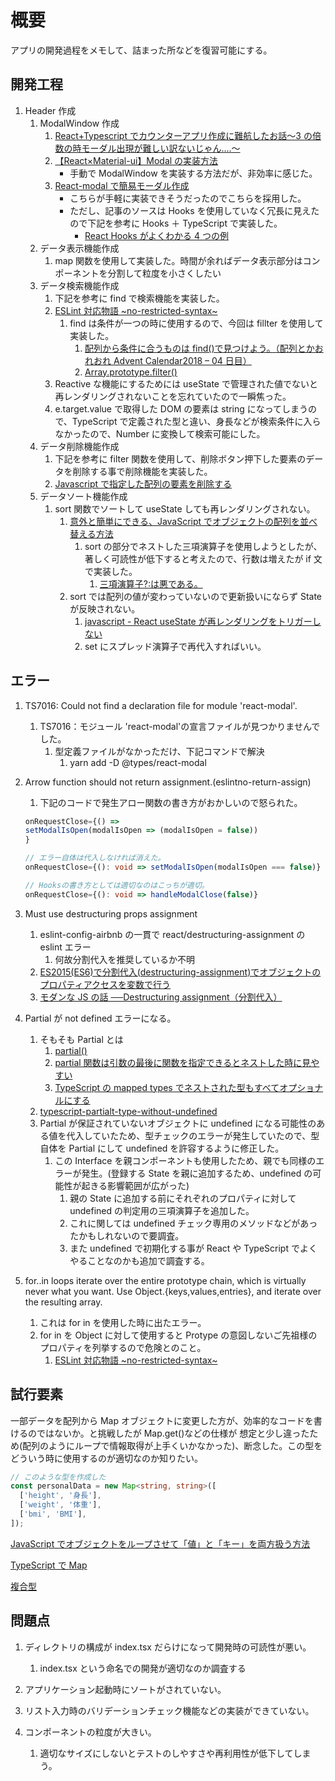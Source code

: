 # 概要

アプリの開発過程をメモして、詰まった所などを復習可能にする。

## 開発工程

1. Header 作成
   1. ModalWindow 作成
      1. [React+Typescript でカウンターアプリ作成に難航したお話〜3 の倍数の時モーダル出現が難しい訳ないじゃん....〜](https://qiita.com/weekendhikach/items/b7febc08cfe0aaede41c)
      2. [【React×Material-ui】Modal の実装方法](https://blog.narumium.net/2019/01/05/%E3%80%90reactxmaterial-ui%E3%80%91modal%E3%81%AE%E5%AE%9F%E8%A3%85%E6%96%B9%E6%B3%95/)
         - 手動で ModalWindow を実装する方法だが、非効率に感じた。
      3. [React-modal で簡易モーダル作成](https://qiita.com/keyyang0723/items/08c96a5cbc02ef741796)
         - こちらが手軽に実装できそうだったのでこちらを採用した。
         - ただし、記事のソースは Hooks を使用していなく冗長に見えたので下記を参考に Hooks ＋ TypeScript で実装した。
           - [React Hooks がよくわかる 4 つの例](https://qiita.com/ossan-engineer/items/a183bade1e37174f0459)
   2. データ表示機能作成
      1. map 関数を使用して実装した。時間が余ればデータ表示部分はコンポーネントを分割して粒度を小さくしたい
   3. データ検索機能作成
      1. 下記を参考に find で検索機能を実装した。
      2. [ESLint 対応物語 ~no-restricted-syntax~](https://qiita.com/putan/items/0c0037ce00d21854a8d0#%E4%BD%95%E6%95%85%E3%81%84%E3%81%91%E3%81%AA%E3%81%84%E3%81%AE%E3%81%8B)
         1. find は条件が一つの時に使用するので、今回は fillter を使用して実装した。
            1. [配列から条件に合うものは find()で見つけよう。（配列とかおれおれ Advent Calendar2018 – 04 日目）](https://ginpen.com/2018/12/04/array-find/)
            2. [Array.prototype.filter()](https://developer.mozilla.org/ja/docs/Web/JavaScript/Reference/Global_Objects/Array/filter)
      3. Reactive な機能にするためには useState で管理された値でないと再レンダリングされないことを忘れていたので一瞬焦った。
      4. e.target.value で取得した DOM の要素は string になってしまうので、TypeScript で定義された型と違い、身長などが検索条件に入らなかったので、Number に変換して検索可能にした。
   4. データ削除機能作成
      1. 下記を参考に filter 関数を使用して、削除ボタン押下した要素のデータを削除する事で削除機能を実装した。
      2. [Javascript で指定した配列の要素を削除する](https://qiita.com/Sekky0905/items/598b47fea2106b8c140e)
   5. データソート機能作成
      1. sort 関数でソートして useState しても再レンダリングされない。
         1. [意外と簡単にできる、JavaScript でオブジェクトの配列を並べ替える方法](https://www.webprofessional.jp/sort-an-array-of-objects-in-javascript/)
            1. sort の部分でネストした三項演算子を使用しようとしたが、著しく可読性が低下すると考えたので、行数は増えたが if 文で実装した。
               1. [三項演算子?:は悪である。](https://qiita.com/raccy/items/0b25b2f106e2a813828b)
         2. sort では配列の値が変わっていないので更新扱いにならず State が反映されない。
            1. [javascript - React useState が再レンダリングをトリガーしない](https://ja.coder.work/so/javascript/693923)
            2. set にスプレッド演算子で再代入すればいい。

## エラー

1. TS7016: Could not find a declaration file for module 'react-modal'.

   1. TS7016：モジュール 'react-modal'の宣言ファイルが見つかりませんでした。
      1. 型定義ファイルがなかっただけ、下記コマンドで解決
         1. yarn add -D @types/react-modal

1. Arrow function should not return assignment.(eslintno-return-assign)

   1. 下記のコードで発生アロー関数の書き方がおかしいので怒られた。

   ```ts
   onRequestClose={() =>
   setModalIsOpen(modalIsOpen => (modalIsOpen = false))
   }

   // エラー自体は代入しなければ消えた。
   onRequestClose={(): void => setModalIsOpen(modalIsOpen === false)}

   // Hooksの書き方としては適切なのはこっちが適切。
   onRequestClose={(): void => handleModalClose(false)}

   ```

1. Must use destructuring props assignment

   1. eslint-config-airbnb の一貫で react/destructuring-assignment の eslint エラー
      1. 何故分割代入を推奨しているか不明
   2. [ES2015(ES6)で分割代入(destructuring-assignment)でオブジェクトのプロパティアクセスを変数で行う](https://qrunch.net/@yuKIO9TxDI52HtZJ/entries/rCnuR65qlsK8f7Sy)
   3. [モダンな JS の話 ──Destructuring assignment（分割代入）](https://tech.innovator.jp.net/entry/2017/11/24/111124)

1. Partial が not defined エラーになる。

   1. そもそも Partial とは
      1. [partial()](http://www.elder-flower.com/blog/2015/04/partial.html)
      2. [partial 関数は引数の最後に関数を指定できるとネストした時に見やすい](http://taiju.hatenablog.com/entry/20100402/1270211382)
      3. [TypeScript の mapped types でネストされた型もすべてオプショナルにする](https://tech-1natsu.hatenablog.com/entry/2018/07/07/233655)
   2. [typescript-partialt-type-without-undefined](https://stackoverflow.com/questions/54489817/typescript-partialt-type-without-undefined)
   3. Partial が保証されていないオブジェクトに undefined になる可能性のある値を代入していたため、型チェックのエラーが発生していたので、型自体を Partial にして undefined を許容するように修正した。
      1. この Interface を親コンポーネントも使用したため、親でも同様のエラーが発生。(登録する State を親に追加するため、undefined の可能性が起きる影響範囲が広がった)
         1. 親の State に追加する前にそれぞれのプロパティに対して undefined の判定用の三項演算子を追加した。
         2. これに関しては undefined チェック専用のメソッドなどがあったかもしれないので要調査。
         3. また undefined で初期化する事が React や TypeScript でよくやることなのかも追加で調査する。

1. for..in loops iterate over the entire prototype chain, which is virtually never what you want. Use Object.{keys,values,entries}, and iterate over the resulting array.
   1. これは for in を使用した時に出たエラー。
   2. for in を Object に対して使用すると Protype の意図しないご先祖様のプロパティを列挙するので危険とのこと。
      1. [ESLint 対応物語 ~no-restricted-syntax~](https://qiita.com/putan/items/0c0037ce00d21854a8d0#%E4%BD%95%E6%95%85%E3%81%84%E3%81%91%E3%81%AA%E3%81%84%E3%81%AE%E3%81%8B)

## 試行要素

一部データを配列から Map オブジェクトに変更した方が、効率的なコードを書けるのではないか。と挑戦したが Map.get()などの仕様が
想定と少し違ったため(配列のようにループで情報取得が上手くいかなかった)、断念した。この型をどういう時に使用するのが適切なのか知りたい。

```ts
// このような型を作成した
const personalData = new Map<string, string>([
  ['height', '身長'],
  ['weight', '体重'],
  ['bmi', 'BMI'],
]);
```

[JavaScript でオブジェクトをループさせて「値」と「キー」を両方扱う方法](https://wemo.tech/2109)

[TypeScript で Map](https://www.gesource.jp/weblog/?p=7670)

[複合型](https://future-architect.github.io/typescript-guide/complex.html#map)

## 問題点

1. ディレクトリの構成が index.tsx だらけになって開発時の可読性が悪い。

   1. index.tsx という命名での開発が適切なのか調査する

1. アプリケーション起動時にソートがされていない。
1. リスト入力時のバリデーションチェック機能などの実装ができていない。
1. コンポーネントの粒度が大きい。
   1. 適切なサイズにしないとテストのしやすさや再利用性が低下してしまう。
